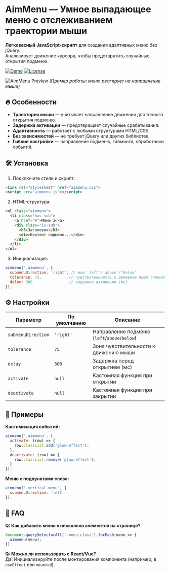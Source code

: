 # AimMenu — Умное выпадающее меню с отслеживанием траектории мыши  

**Легковесный JavaScript-скрипт** для создания адаптивных меню без jQuery.  
Анализирует движение курсора, чтобы предотвратить случайные открытия подменю.  

[![Demo](https://img.shields.io/badge/🟣-Live_Demo-8A2BE2)](http://ivankrivenko.github.io/aimmenu/example.html) 
[![License](https://img.shields.io/badge/license-MIT-green)](LICENSE)  

![AimMenu Preview](preview.gif) *(Пример работы: меню реагирует на направление мыши)*  

## 🔥 Особенности  
- **Траектория мыши** — учитывает направление движения для точного открытия подменю.  
- **Задержка активации** — предотвращает случайные срабатывания.  
- **Адаптивность** — работает с любыми структурами HTML/CSS.  
- **Без зависимостей** — не требует jQuery или других библиотек.  
- **Гибкие настройки** — направление подменю, тайминги, обработчики событий.  

## 🛠 Установка  
1. Подключите стили и скрипт:  
```html
<link rel="stylesheet" href="aimmenu.css">
<script src="aimmenu.js"></script>
```

2. HTML-структура:  
```html
<ul class="aimmenu">
  <li class="has-sub">
    <a href="#">Меню 1</a>
    <div class="is-sub">
      <h3>Заголовок</h3>
      <div>Контент подменю...</div>
    </div>
  </li>
</ul>
```

3. Инициализация:  
```javascript
aimmenu('.aimmenu', {
  submenuDirection: 'right', // или 'left'/'above'/'below'
  tolerance: 75,            // чувствительность к движению мыши (пиксели)
  delay: 300                // задержка активации (мс)
});
```

## ⚙️ Настройки  
| Параметр           | По умолчанию | Описание                          |
|--------------------|--------------|-----------------------------------|
| `submenuDirection` | `'right'`    | Направление подменю (`left`/`above`/`below`) |
| `tolerance`        | `75`         | Зона чувствительности к движению мыши |
| `delay`            | `300`        | Задержка перед открытием (мс)     |
| `activate`         | `null`       | Кастомная функция при открытии    |
| `deactivate`       | `null`       | Кастомная функция при закрытии    |

## 📜 Примеры  
**Кастомизация событий:**  
```javascript
aimmenu('.aimmenu', {
  activate: (row) => {
    row.classList.add('glow-effect');
  },
  deactivate: (row) => {
    row.classList.remove('glow-effect');
  }
});
```

**Меню с подпунктами слева:**  
```javascript
aimmenu('.vertical-menu', {
  submenuDirection: 'left'
});
```

## 📌 FAQ  
**Q: Как добавить меню в несколько элементов на странице?**  
```javascript
document.querySelectorAll('.menu-class').forEach(menu => {
  aimmenu(menu);
});
```

**Q: Можно ли использовать с React/Vue?**  
Да! Инициализируйте после монтирования компонента (например, в `useEffect` или `mounted`).


